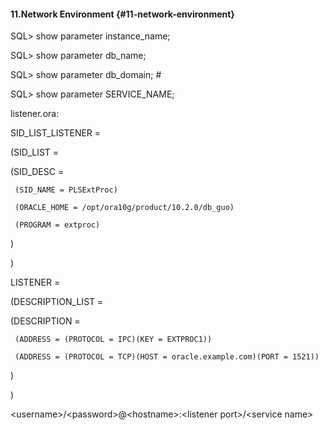#### 11.Network Environment {#11-network-environment}

SQL&gt; show parameter instance_name;

SQL&gt; show parameter db_name;  

SQL&gt; show parameter db_domain;  #

SQL&gt; show parameter SERVICE_NAME;

listener.ora:

SID_LIST_LISTENER =

 (SID_LIST =

   (SID_DESC =

     (SID_NAME = PLSExtProc)

     (ORACLE_HOME = /opt/ora10g/product/10.2.0/db_guo)

     (PROGRAM = extproc)

   )

 )

LISTENER =

 (DESCRIPTION_LIST =

   (DESCRIPTION =

     (ADDRESS = (PROTOCOL = IPC)(KEY = EXTPROC1))

     (ADDRESS = (PROTOCOL = TCP)(HOST = oracle.example.com)(PORT = 1521))

   )

 )

&lt;username&gt;/&lt;password&gt;@&lt;hostname&gt;:&lt;listener port&gt;/&lt;service name&gt;